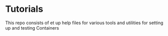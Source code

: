 # Tutorials
This repo consists of et up help files for various tools and utilities for setting up and testing Containers

